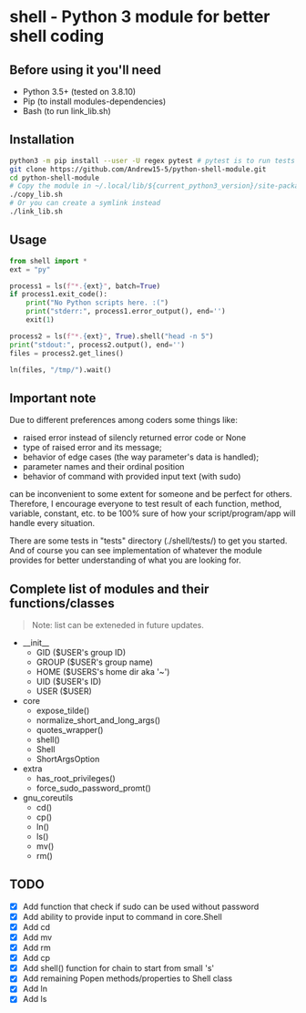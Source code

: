 # shell - Python 3 module for better shell coding

## Before using it you'll need

* Python 3.5+ (tested on 3.8.10)
* Pip (to install modules-dependencies)
* Bash (to run link_lib.sh)

## Installation

```bash
python3 -m pip install --user -U regex pytest # pytest is to run tests
git clone https://github.com/Andrew15-5/python-shell-module.git
cd python-shell-module
# Copy the module in ~/.local/lib/${current_python3_version}/site-packages/
./copy_lib.sh
# Or you can create a symlink instead
./link_lib.sh
```

## Usage

```python
from shell import *
ext = "py"

process1 = ls(f"*.{ext}", batch=True)
if process1.exit_code():
    print("No Python scripts here. :(")
    print("stderr:", process1.error_output(), end='')
    exit(1)

process2 = ls(f"*.{ext}", True).shell("head -n 5")
print("stdout:", process2.output(), end='')
files = process2.get_lines()

ln(files, "/tmp/").wait()
```

## Important note

Due to different preferences among coders some things like:

* raised error instead of silencly returned error code or None
* type of raised error and its message;
* behavior of edge cases (the way parameter's data is handled);
* parameter names and their ordinal position
* behavior of command with provided input text (with sudo)

can be inconvenient to some extent for someone and be perfect for others.
Therefore, I encourage everyone to test result of each function, method,
variable, constant, etc. to be 100% sure of how your
script/program/app will handle every situation.

There are some tests in "tests" directory (./shell/tests/) to get you
started. And of course you can see implementation of whatever the module
provides for better understanding of what you are looking for.

## Complete list of modules and their functions/classes

>Note: list can be exteneded in future updates.

* \_\_init__
  * GID   ($USER's group ID)
  * GROUP ($USER's group name)
  * HOME  ($USERS's home dir aka '~')
  * UID   ($USER's ID)
  * USER  ($USER)
* core
  * expose_tilde()
  * normalize_short_and_long_args()
  * quotes_wrapper()
  * shell()
  * Shell
  * ShortArgsOption
* extra
  * has_root_privileges()
  * force_sudo_password_promt()
* gnu_coreutils
  * cd()
  * cp()
  * ln()
  * ls()
  * mv()
  * rm()

## TODO

* [x] Add function that check if sudo can be used without password
* [x] Add ability to provide input to command in core.Shell
* [x] Add cd
* [x] Add mv
* [x] Add rm
* [x] Add cp
* [x] Add shell() function for chain to start from small 's'
* [x] Add remaining Popen methods/properties to Shell class
* [x] Add ln
* [x] Add ls

